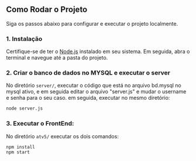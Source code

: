 ## Como Rodar o Projeto

Siga os passos abaixo para configurar e executar o projeto localmente.

### 1. Instalação

Certifique-se de ter o [Node.js](https://nodejs.org/) instalado em seu sistema. Em seguida, abra o terminal e navegue até a pasta do projeto.

### 2. Criar o banco de dados no MYSQL e executar o server

No diretório `server/`, executar o código que está no arquivo bd.mysql no mysql ativo, e em seguida editar o arquivo "server.js" e mudar o username e senha para o seu caso.
em seguida, executar no mesmo diretório:

```bash
node server.js
```

### 3. Executar o FrontEnd:

No diretório `atv5/` executar os dois comandos:
```bash
npm install
npm start
```